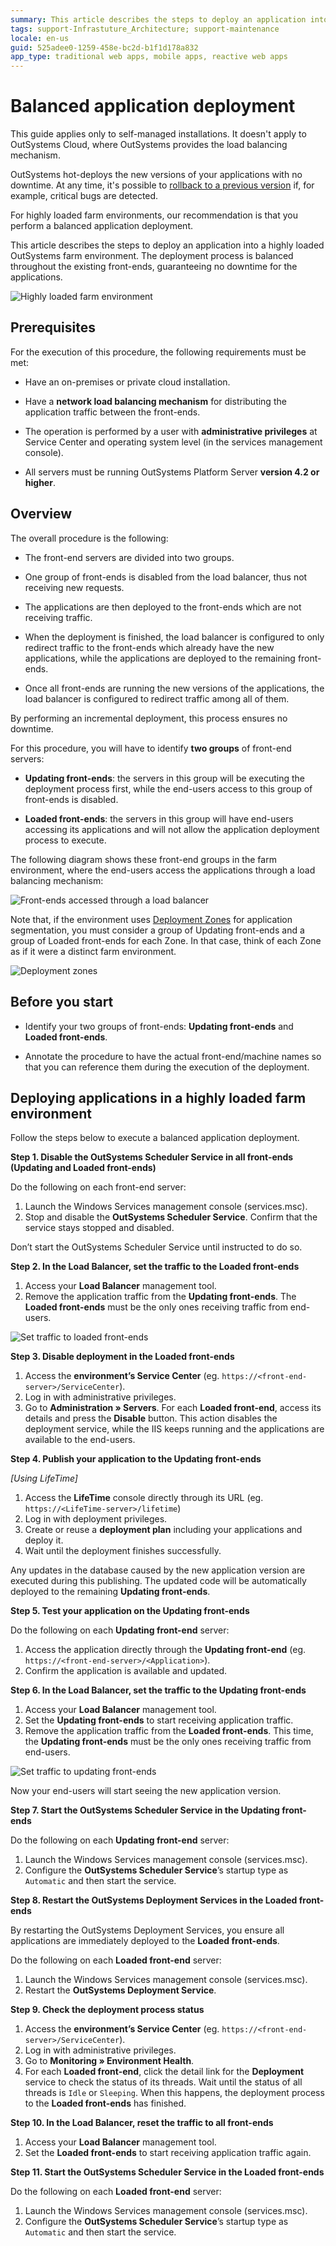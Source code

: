 ```yaml
---
summary: This article describes the steps to deploy an application into a highly loaded OutSystems farm environment. 
tags: support-Infrastuture_Architecture; support-maintenance
locale: en-us
guid: 525adee0-1259-458e-bc2d-b1f1d178a832
app_type: traditional web apps, mobile apps, reactive web apps
---
```


# Balanced application deployment

<div class="info" markdown="1">

This guide applies only to self-managed installations. It doesn't apply to OutSystems Cloud, where OutSystems provides the load balancing mechanism.

</div>

OutSystems hot-deploys the new versions of your applications with no downtime. At any time, it's possible to [rollback to a previous version](https://success.outsystems.com/Documentation/11/Managing_the_Applications_Lifecycle/Deploy_Applications/Rollback_to_a_Previous_Version) if, for example, critical bugs are detected.

For highly loaded farm environments, our recommendation is that you perform a balanced application deployment.

This article describes the steps to deploy an application into a highly loaded OutSystems farm environment. The deployment process is balanced throughout the existing front-ends, guaranteeing no downtime for the applications.

![Highly loaded farm environment](images/balanced-app-deploy-1.png?width=700)


## Prerequisites

For the execution of this procedure, the following requirements must be met:

* Have an on-premises or private cloud installation.

* Have a **network load balancing mechanism** for distributing the application traffic between the front-ends.

* The operation is performed by a user with **administrative privileges** at Service Center and operating system level (in the services management console).

* All servers must be running OutSystems Platform Server **version 4.2 or higher**.

## Overview

The overall procedure is the following:

* The front-end servers are divided into two groups.

* One group of front-ends is disabled from the load balancer, thus not receiving new requests.

* The applications are then deployed to the front-ends which are not receiving traffic.

* When the deployment is finished, the load balancer is configured to only redirect traffic to the front-ends which already have the new applications, while the applications are deployed to the remaining front-ends.

* Once all front-ends are running the new versions of the applications, the load balancer is configured to redirect traffic among all of them.

By performing an incremental deployment, this process ensures no downtime.

For this procedure, you will have to identify **two groups** of front-end servers:

* **Updating front-ends**: the servers in this group will be executing the deployment process first, while the end-users access to this group of front-ends is disabled.

* **Loaded front-ends**: the servers in this group will have end-users accessing its applications and will not allow the application deployment process to execute.

The following diagram shows these front-end groups in the farm environment, where the end-users access the applications through a load balancing mechanism:

![Front-ends accessed through a load balancer](images/balanced-app-deploy-2.png?width=700)

Note that, if the environment uses [Deployment Zones](https://success.outsystems.com/Documentation/11/Managing_the_Applications_Lifecycle/Deploy_Applications/Selective_Deployment_Using_Deployment_Zones) for application segmentation, you must consider a group of Updating front-ends and a group of Loaded front-ends for each Zone. In that case, think of each Zone as if it were a distinct farm environment.

![Deployment zones](images/balanced-app-deploy-3.png?width=700)

## Before you start

* Identify your two groups of front-ends: **Updating front-ends** and **Loaded front-ends**.

* Annotate the procedure to have the actual front-end/machine names so that you can reference them during the execution of the deployment.

## Deploying applications in a highly loaded farm environment  

Follow the steps below to execute a balanced application deployment.

**Step 1. Disable the OutSystems Scheduler Service in all front-ends (Updating and Loaded front-ends)**

Do the following on each front-end server:

1. Launch the Windows Services management console (services.msc).
1. Stop and disable the **OutSystems Scheduler Service**. Confirm that the service stays stopped and disabled.

<div class="info" markdown="1">
 
Don’t start the OutSystems Scheduler Service until instructed to do so. 

</div>

**Step 2. In the Load Balancer, set the traffic to the Loaded front-ends**

1. Access your **Load Balancer** management tool.
1. Remove the application traffic from the **Updating front-ends**. The **Loaded front-ends** must be the only ones receiving traffic from end-users.

![Set traffic to loaded front-ends](images/balanced-app-deploy-4.png?width=700)

**Step 3. Disable deployment in the Loaded front-ends**

1. Access the **environment’s Service Center** (eg. `https://<front-end-server>/ServiceCenter`).
1. Log in with administrative privileges.
1. Go to **Administration » Servers**. For each **Loaded front-end**, access its details and press the **Disable** button. This action disables the deployment service, while the IIS keeps running and the applications are available to the end-users.

**Step 4. Publish your application to the Updating front-ends**

*[Using LifeTime]*
1. Access the **LifeTime** console directly through its URL (eg. `https://<LifeTime-server>/lifetime`)
1. Log in with deployment privileges.
1. Create or reuse a **deployment plan** including your applications and deploy it.
1. Wait until the deployment finishes successfully.


Any updates in the database caused by the new application version are executed during this publishing. The updated code will be automatically deployed to the remaining **Updating front-ends**.

**Step 5. Test your application on the Updating front-ends**

Do the following on each **Updating front-end** server:

1. Access the application directly through the **Updating front-end** (eg. `https://<front-end-server>/<Application>`).
1. Confirm the application is available and updated.

**Step 6. In the Load Balancer, set the traffic to the Updating front-ends**

1. Access your **Load Balancer** management tool.
1. Set the **Updating front-ends** to start receiving application traffic.
1. Remove the application traffic from the **Loaded front-ends**. This time, the **Updating front-ends** must be the only ones receiving traffic from end-users.

![Set traffic to updating front-ends](images/balanced-app-deploy-5.png?width=700)

Now your end-users will start seeing the new application version.

**Step 7. Start the OutSystems Scheduler Service in the Updating front-ends**

Do the following on each **Updating front-end** server:

1. Launch the Windows Services management console (services.msc).
1. Configure the **OutSystems Scheduler Service**’s startup type as `Automatic` and then start the service.

**Step 8. Restart the OutSystems Deployment Services in the Loaded front-ends**

By restarting the OutSystems Deployment Services, you ensure all applications are immediately deployed to the **Loaded front-ends**.

Do the following on each **Loaded front-end** server:

1. Launch the Windows Services management console (services.msc).
1. Restart the **OutSystems Deployment Service**.

**Step 9. Check the deployment process status**

1. Access the **environment’s Service Center** (eg. `https://<front-end-server>/ServiceCenter`).
1. Log in with administrative privileges.
1. Go to **Monitoring » Environment Health**.
1. For each **Loaded front-end**, click the detail link for the **Deployment** service to check the status of its threads. Wait until the status of all threads is `Idle` or `Sleeping`. When this happens, the deployment process to the **Loaded front-ends** has finished.

**Step 10.  In the Load Balancer, reset the traffic to all front-ends**

1. Access your **Load Balancer** management tool.
1. Set the **Loaded front-ends** to start receiving application traffic again.

**Step 11. Start the OutSystems Scheduler Service in the Loaded front-ends**

Do the following on each **Loaded front-end** server:

1. Launch the Windows Services management console (services.msc).
1. Configure the **OutSystems Scheduler Service**’s startup type as `Automatic` and then start the service.
